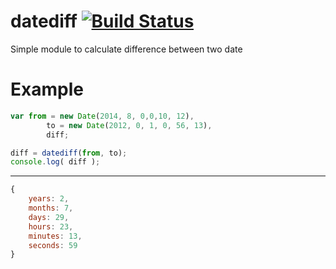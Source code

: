 datediff [![Build Status](https://travis-ci.org/dmfilipenko/datediff.svg?branch=master)](https://travis-ci.org/dmfilipenko/datediff)
========

Simple module to calculate difference between two date

Example
=====

```js
var from = new Date(2014, 8, 0,0,10, 12),
 		to = new Date(2012, 0, 1, 0, 56, 13),
 		diff;

diff = datediff(from, to);
console.log( diff );

```
---------

```js
{
    years: 2,
    months: 7,
    days: 29,
    hours: 23,
    minutes: 13,
    seconds: 59
}
```